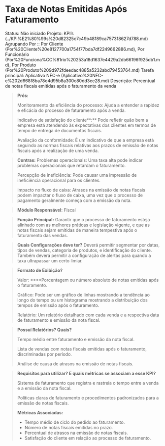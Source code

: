 # Taxa de Notas Emitidas Após Faturamento

Status: Não iniciado
Projeto: KPI’s (../KPI%E2%80%99s%20d82325c7c49b48189ca757318627d788.md)
Agrupando Por :: Por Cliente (Por%20Cliente%20e8127700a1754f77bda7df2249662886.md), Por Funcionário (Por%20Funciona%CC%81rio%20253a18d1637e4429a2db66196f925db1.md), Por Produto (Por%20Produto%209d972fdeedac4885a5232abd79453764.md)
Tarefa principal: Aplicativo NFC-e (Aplicativo%20NFC-e%202d668f8ba78e4d95b8a300c80dd3ee28.md)
Descrição: Percentual de notas fiscais emitidas após o faturamento da venda

> **Prós:**
> 
> 
> Monitoramento da eficiência do processo: Ajuda a entender a rapidez e eficácia do processo de faturamento após a venda.
> 
> Indicativo de satisfação do cliente**:** Pode refletir quão bem a empresa está atendendo às expectativas dos clientes em termos de tempo de entrega de documentos fiscais.
> 
> Avaliação da conformidade: É um indicativo de que a empresa está seguindo as normas fiscais relativas aos prazos de emissão de notas fiscais após a realização de uma venda.
> 

> **Contras:**
Problemas operacionais: Uma taxa alta pode indicar problemas operacionais que retardam o faturamento.
> 
> 
> Percepção de ineficiência: Pode causar uma impressão de ineficiência operacional para os clientes.
> 
> Impacto no fluxo de caixa: Atrasos na emissão de notas fiscais podem impactar o fluxo de caixa, uma vez que o processo de pagamento geralmente começa com a emissão da nota.
> 

> **Módulo Responsável:**
Fiscal
> 

> **Função Principal:**
Garantir que o processo de faturamento esteja alinhado com as melhores práticas e legislação vigente, e que as notas fiscais sejam emitidas de maneira tempestiva após o faturamento das vendas.
> 

> **Quais Configurações deve ter?**
Deverá permitir segmentar por datas, tipos de vendas, categoria de produtos, e identificação do cliente. Também deverá permitir a configuração de alertas para quando a taxa ultrapassar um certo limiar.
> 

> **Formato de Exibição?**
> 
> 
> Valor: ****Porcentagem ou número absoluto de notas emitidas após o faturamento.
> 
> Gráfico: Pode ser um gráfico de linhas mostrando a tendência ao longo do tempo ou um histograma mostrando a distribuição dos tempos de emissão após o faturamento.
> 
> Relatório: Um relatório detalhado com cada venda e a respectiva data de faturamento e emissão da nota fiscal.
> 

> **Possuí Relatórios? Quais?**
> 
> 
> Tempo médio entre faturamento e emissão da nota fiscal.
> 
> Lista de vendas com notas fiscais emitidas após o faturamento, discriminadas por período.
> 
> Análise de causa de atrasos na emissão de notas fiscais.
> 

> **Requisitos para utilizar? E quais métricas se associam a esse KPI?**
> 
> 
> Sistema de faturamento que registra e rastreia o tempo entre a venda e a emissão da nota fiscal.
> 
> Políticas claras de faturamento e procedimentos padronizados para a emissão de notas fiscais.
> 
> **Métricas Associadas:**
> 
> - Tempo médio de ciclo do pedido ao faturamento.
> - Número de notas fiscais emitidas no prazo.
> - Percentual de atrasos na emissão de notas fiscais.
> - Satisfação do cliente em relação ao processo de faturamento.